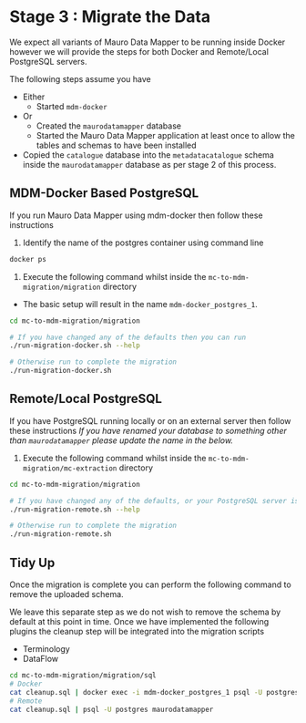# Stage 3 : Migrate the Data

We expect all variants of Mauro Data Mapper to be running inside Docker however we will provide the steps for both Docker and Remote/Local PostgreSQL
servers.

The following steps assume you have

* Either
  * Started `mdm-docker`
* Or
  * Created the `maurodatamapper` database
  * Started the Mauro Data Mapper application at least once to allow the tables and schemas to have been installed
* Copied the `catalogue` database into the `metadatacatalogue` schema inside the `maurodatamapper` database as per stage 2 of this process.

## MDM-Docker Based PostgreSQL

If you run Mauro Data Mapper using mdm-docker then follow these instructions

1. Identify the name of the postgres container using command line
```bash
docker ps
```
1. Execute the following command whilst inside the `mc-to-mdm-migration/migration` directory
* The basic setup will result in the name `mdm-docker_postgres_1`.
```bash
cd mc-to-mdm-migration/migration

# If you have changed any of the defaults then you can run
./run-migration-docker.sh --help

# Otherwise run to complete the migration
./run-migration-docker.sh
```

## Remote/Local PostgreSQL

If you have PostgreSQL running locally or on an external server then follow these instructions
*If you have renamed your database to something other than `maurodatamapper` please update the name in the below.*

1. Execute the following command whilst inside the `mc-to-mdm-migration/mc-extraction` directory
```bash
cd mc-to-mdm-migration/migration

# If you have changed any of the defaults, or your PostgreSQL server is not running on your local machine then you can run
./run-migration-remote.sh --help

# Otherwise run to complete the migration
./run-migration-remote.sh
```

## Tidy Up

Once the migration is complete you can perform the following command to remove the uploaded schema.

We leave this separate step as we do not wish to remove the schema by default at this point in time.
Once we have implemented the following plugins the cleanup step will be integrated into the migration scripts
* Terminology
* DataFlow


```bash
cd mc-to-mdm-migration/migration/sql
# Docker
cat cleanup.sql | docker exec -i mdm-docker_postgres_1 psql -U postgres maurodatamapper
# Remote
cat cleanup.sql | psql -U postgres maurodatamapper
```
